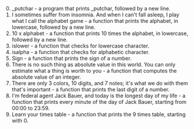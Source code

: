 0. _putchar - a program that prints _putchar, followed by a new line.
1. I sometimes suffer from insomnia. And when I can't fall asleep, I play what I call the alphabet game - a function that prints the alphabet, in lowercase, followed by a new line.
2. 10 x alphabet - a function that prints 10 times the alphabet, in lowercase, followed by a new line.
3. islower -  a function that checks for lowercase character.
4. isalpha - a function that checks for alphabetic character.
5. Sign - a function that prints the sign of a number.
6. There is no such thing as absolute value in this world. You can only estimate what a thing is worth to you - a function that computes the absolute value of an integer.
7. There are only 3 colors, 10 digits, and 7 notes; it's what we do with them that's important - a function that prints the last digit of a number.
8. I'm federal agent Jack Bauer, and today is the longest day of my life - a function that prints every minute of the day of Jack Bauer, starting from 00:00 to 23:59.
9. Learn your times table - a function that prints the 9 times table, starting with 0.
